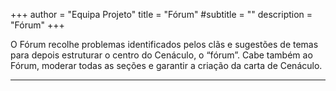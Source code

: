 +++
author = "Equipa Projeto"
title = "Fórum"
#subtitle = "<!--Conhece a Catarina e o Margarida!-->"
description = "Fórum"
+++

O Fórum recolhe problemas identificados pelos clãs e sugestões de temas para depois estruturar o centro do Cenáculo, o “fórum”. Cabe também ao Fórum, moderar todas as seções e garantir a criação da carta de Cenáculo.

---

<!--more-->

<!--{{< figure src="/img/equipa-projeto/torres.jpg" height="300px" width="300px" class="wrap-left">}}
​​​  
Olá Camis, espero que estejam super entusiasmados para mais um Cenáculo! Sou a **Catarina Torres** do agrupamento 541 - Pio XII e sou escuteira desde 2012. 
A personagem do Panda do Kung Fu que sinto que me é mais próxima é a Mestre _Tigresa_, muito desconfiada ao início, mas que aos poucos se abre ao Po, nunca deixando de lado a sua precisão (ainda que exagerando um pouco na força de vez em quando ahahah)
Deste Cenáculo espero ajudar a trazer ao de cima a voz e a crítica de todos os elementos do nosso clã de núcleo para a construção de uma Carta de Cenáculo coesa e clara.
Let's Go?


---

{{< figure src="/img/equipa-projeto/margarida.jpg" height="300px" width="300px" class="wrap-right" >}}
​  
Alô malta, sou a **Margarida** do 63. Entrei nos escuteiros há mais ou menos 10 anos.
Identifico-me mais com o _Louva_ porque tal como ele era uma pessoa extremamente impaciente (ainda sou um pouco), até aprender que o nosso ouro está na paciência. Também somos os dois muito rápidos, Kachow! 
Espero fazer deste Cenáculo um momento mudança para os elementos. Não esquecendo nunca a frase “o sucesso desta atividade depende de nós”!-->

​
